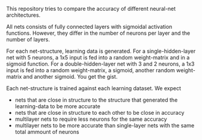This repository tries to compare the accuracy of different neural-net architectures. 

All nets consists of fully connected layers with sigmoidal activation functions. However, they differ in the number of neurons per layer and the number of layers. 

For each net-structure, learning data is generated. For a single-hidden-layer net with 5 neurons, a 1x5 input is fed into a random weight-matrix and in a sigmoid function. For a double-hidden-layer net with 3 and 2 neurons, a 1x3 input  is fed into a random weight-matrix, a sigmoid, another random weight-matrix and another sigmoid. You get the gist. 

Each net-structure is trained against each learning dataset. We expect 
 - nets that are close in structure to the structure that generated the learning-data to be more accurate
 - nets that are close in structure to each other to be close in accuracy
 - multilayer nets to require less neurons for the same accuracy
 - multilayer nets to be more accurate than single-layer nets with the same total ammount of neurons